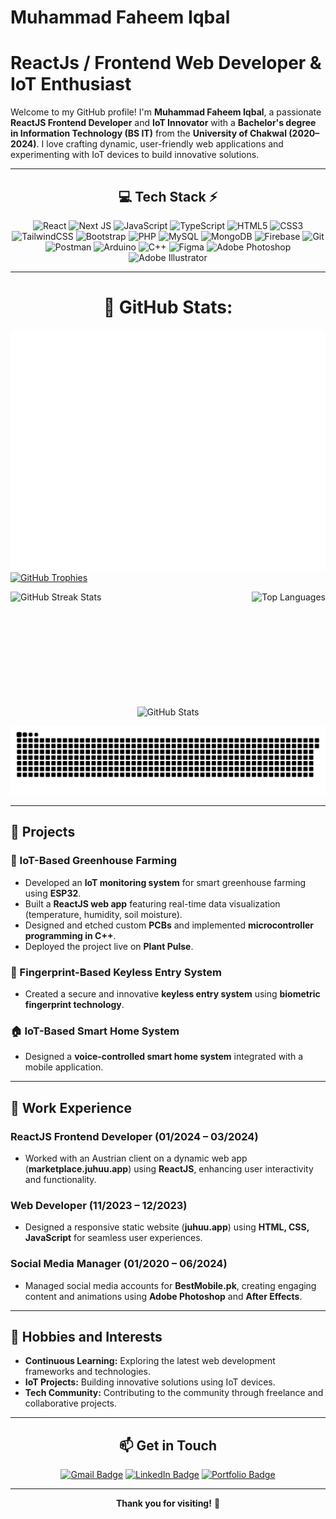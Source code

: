 # **Muhammad Faheem Iqbal**

# ReactJs / Frontend Web Developer & IoT Enthusiast

Welcome to my GitHub profile! I'm **Muhammad Faheem Iqbal**, a passionate **ReactJS Frontend Developer** and **IoT Innovator** with a **Bachelor's degree in Information Technology (BS IT)** from the **University of Chakwal (2020–2024)**. I love crafting dynamic, user-friendly web applications and experimenting with IoT devices to build innovative solutions.

---

<div align="center">

## 💻 Tech Stack ⚡

<div>
<img src="https://img.shields.io/badge/react-%2361DAFB.svg?style=for-the-badge&logo=react&logoColor=white" alt="React" />
<img src="https://img.shields.io/badge/Next.js-%23000000.svg?style=for-the-badge&logo=nextdotjs&logoColor=white" alt="Next JS" />
<img src="https://img.shields.io/badge/javascript-%23F7DF1E.svg?style=for-the-badge&logo=javascript&logoColor=black" alt="JavaScript" />
<img src="https://img.shields.io/badge/typescript-%233178C6.svg?style=for-the-badge&logo=typescript&logoColor=white" alt="TypeScript" />
<img src="https://img.shields.io/badge/html5-%23E34F26.svg?style=for-the-badge&logo=html5&logoColor=white" alt="HTML5" />
<img src="https://img.shields.io/badge/css3-%231572B6.svg?style=for-the-badge&logo=css3&logoColor=white" alt="CSS3" />
<img src="https://img.shields.io/badge/tailwindcss-%2306B6D4.svg?style=for-the-badge&logo=tailwindcss&logoColor=white" alt="TailwindCSS" />
<img src="https://img.shields.io/badge/bootstrap-%237952B3.svg?style=for-the-badge&logo=bootstrap&logoColor=white" alt="Bootstrap" />
<img src="https://img.shields.io/badge/php-%23777BB4.svg?style=for-the-badge&logo=php&logoColor=white" alt="PHP" />
<img src="https://img.shields.io/badge/mysql-%234479A1.svg?style=for-the-badge&logo=mysql&logoColor=white" alt="MySQL" />
<img src="https://img.shields.io/badge/mongodb-%234EA94B.svg?style=for-the-badge&logo=mongodb&logoColor=white" alt="MongoDB" />
<img src="https://img.shields.io/badge/firebase-%23FFCA28.svg?style=for-the-badge&logo=firebase&logoColor=black" alt="Firebase" />
<img src="https://img.shields.io/badge/git-%23F05033.svg?style=for-the-badge&logo=git&logoColor=white" alt="Git" />
<img src="https://img.shields.io/badge/Postman-%23FF6C37.svg?style=for-the-badge&logo=postman&logoColor=white" alt="Postman" />
<img src="https://img.shields.io/badge/arduino-%2300979D.svg?style=for-the-badge&logo=arduino&logoColor=white" alt="Arduino" />
<img src="https://img.shields.io/badge/C++-%2300599C.svg?style=for-the-badge&logo=cplusplus&logoColor=white" alt="C++" />
<img src="https://img.shields.io/badge/Figma-%23F24E1E.svg?style=for-the-badge&logo=figma&logoColor=white" alt="Figma" />
<img src="https://img.shields.io/badge/Adobe%20Photoshop-%2300C4CC.svg?style=for-the-badge&logo=adobephotoshop&logoColor=white" alt="Adobe Photoshop" />
<img src="https://img.shields.io/badge/Adobe%20Illustrator-%23FF9A00.svg?style=for-the-badge&logo=adobeillustrator&logoColor=white" alt="Adobe Illustrator" />
</div>

---

# 🌟 **GitHub Stats:**

</div>
   <!-- GitHub Metrics -->
  <p>
    <img src="https://github.com/faheem506pk/faheem506pk/blob/main/github-metrics.svg" alt="Metrics"  />
    <a href="https://github.com/ryo-ma/github-profile-trophy">
      <img src="https://github-profile-trophy.vercel.app/?username=faheem506pk&theme=darkhub&column=7&no-frame=false&no-bg=false&margin-w=4" alt="GitHub Trophies" />
    </a>
  </p>

  <div align="center">
  
  <!-- GitHub Stats and Streak in same row with equal height -->
  <p style="display: flex; justify-content: space-between;">
    <img src="https://github-readme-streak-stats.herokuapp.com/?user=faheem506pk&theme=dark&hide_border=false&cache_seconds=1800" height="170" alt="GitHub Streak Stats"/>
    <img src="https://github-readme-stats.vercel.app/api/top-langs/?username=faheem506pk&theme=dark&hide_border=false&include_all_commits=true&count_private=true&layout=compact&cache_seconds=1800" alt="Top Languages"  height="170" />
  </p>

  <p>
    <img src="https://github-readme-stats.vercel.app/api?username=faheem506pk&theme=dark&hide_border=false&include_all_commits=true&count_private=true&cache_seconds=1800" alt="GitHub Stats" />
  </p>

  <!-- GitHub Trophies -->
  <!-- <p>
    
  </p> -->
  
  <!-- Commented out Activity Graph -->
  <!-- 
  <p>
    <a href="https://github.com/ashutosh00710/github-readme-activity-graph">
      <img src="https://github-readme-activity-graph.vercel.app/graph?username=faheem506pk&theme=github-dark" alt="GitHub Activity Graph" />
    </a>
  </p>
  -->
  
  <!-- GitHub Snake Animation -->
  <p>
    <img src="https://raw.githubusercontent.com/faheem506pk/faheem506pk/output/github-snake-dark.svg" alt="GitHub Snake Dark" />
  </p>

---

</div>

## 🚀 **Projects**

### **🌱 IoT-Based Greenhouse Farming**

- Developed an **IoT monitoring system** for smart greenhouse farming using **ESP32**.
- Built a **ReactJS web app** featuring real-time data visualization (temperature, humidity, soil moisture).
- Designed and etched custom **PCBs** and implemented **microcontroller programming in C++**.
- Deployed the project live on **Plant Pulse**.

### **🔑 Fingerprint-Based Keyless Entry System**

- Created a secure and innovative **keyless entry system** using **biometric fingerprint technology**.

### **🏠 IoT-Based Smart Home System**

- Designed a **voice-controlled smart home system** integrated with a mobile application.

---

## 💼 **Work Experience**

### **ReactJS Frontend Developer** (01/2024 – 03/2024)

- Worked with an Austrian client on a dynamic web app (**marketplace.juhuu.app**) using **ReactJS**, enhancing user interactivity and functionality.

### **Web Developer** (11/2023 – 12/2023)

- Designed a responsive static website (**juhuu.app**) using **HTML, CSS, JavaScript** for seamless user experiences.

### **Social Media Manager** (01/2020 – 06/2024)

- Managed social media accounts for **BestMobile.pk**, creating engaging content and animations using **Adobe Photoshop** and **After Effects**.

---

## 🌱 **Hobbies and Interests**

- **Continuous Learning:** Exploring the latest web development frameworks and technologies.
- **IoT Projects:** Building innovative solutions using IoT devices.
- **Tech Community:** Contributing to the community through freelance and collaborative projects.

---

<div align="center">

## 📫 **Get in Touch**

<p>
<a href="mailto:Faheemiqbalm@gmail.com"><img src="https://img.shields.io/badge/Gmail-D14836?style=for-the-badge&logo=gmail&logoColor=white" alt="Gmail Badge" /></a>
<a href="https://linkedin.com/in/faheem506pk"><img src="https://img.shields.io/badge/LinkedIn-0077B5?style=for-the-badge&logo=linkedin&logoColor=white" alt="LinkedIn Badge" /></a>
<a href="https://github.com/faheem506pk"><img src="https://img.shields.io/badge/Portfolio-24292e?style=for-the-badge&logo=github&logoColor=white" alt="Portfolio Badge" /></a>
</p>

---

**Thank you for visiting!** 🚀

</div>
